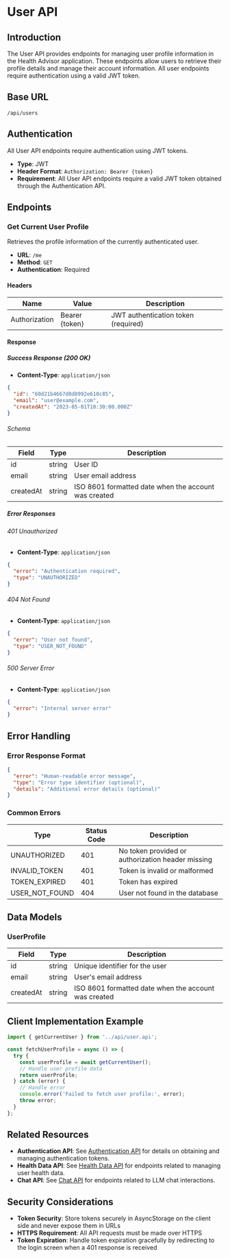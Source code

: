 # User API

## Introduction

The User API provides endpoints for managing user profile information in the Health Advisor application. These endpoints allow users to retrieve their profile details and manage their account information. All user endpoints require authentication using a valid JWT token.

## Base URL

```
/api/users
```

## Authentication

All User API endpoints require authentication using JWT tokens.

- **Type**: JWT
- **Header Format**: `Authorization: Bearer {token}`
- **Requirement**: All User API endpoints require a valid JWT token obtained through the Authentication API.

## Endpoints

### Get Current User Profile

Retrieves the profile information of the currently authenticated user.

- **URL**: `/me`
- **Method**: `GET`
- **Authentication**: Required

#### Headers

| Name | Value | Description |
|------|-------|-------------|
| Authorization | Bearer {token} | JWT authentication token (required) |

#### Response

##### Success Response (200 OK)

- **Content-Type**: `application/json`

```json
{
  "id": "60d21b4667d0d8992e610c85",
  "email": "user@example.com",
  "createdAt": "2023-05-01T10:30:00.000Z"
}
```

###### Schema

| Field | Type | Description |
|-------|------|-------------|
| id | string | User ID |
| email | string | User email address |
| createdAt | string | ISO 8601 formatted date when the account was created |

##### Error Responses

###### 401 Unauthorized

- **Content-Type**: `application/json`

```json
{
  "error": "Authentication required",
  "type": "UNAUTHORIZED"
}
```

###### 404 Not Found

- **Content-Type**: `application/json`

```json
{
  "error": "User not found",
  "type": "USER_NOT_FOUND"
}
```

###### 500 Server Error

- **Content-Type**: `application/json`

```json
{
  "error": "Internal server error"
}
```

## Error Handling

### Error Response Format

```json
{
  "error": "Human-readable error message",
  "type": "Error type identifier (optional)",
  "details": "Additional error details (optional)"
}
```

### Common Errors

| Type | Status Code | Description |
|------|------------|-------------|
| UNAUTHORIZED | 401 | No token provided or authorization header missing |
| INVALID_TOKEN | 401 | Token is invalid or malformed |
| TOKEN_EXPIRED | 401 | Token has expired |
| USER_NOT_FOUND | 404 | User not found in the database |

## Data Models

### UserProfile

| Field | Type | Description |
|-------|------|-------------|
| id | string | Unique identifier for the user |
| email | string | User's email address |
| createdAt | string | ISO 8601 formatted date when the account was created |

## Client Implementation Example

```typescript
import { getCurrentUser } from '../api/user.api';

const fetchUserProfile = async () => {
  try {
    const userProfile = await getCurrentUser();
    // Handle user profile data
    return userProfile;
  } catch (error) {
    // Handle error
    console.error('Failed to fetch user profile:', error);
    throw error;
  }
};
```

## Related Resources

- **Authentication API**: See [Authentication API](auth.md) for details on obtaining and managing authentication tokens.
- **Health Data API**: See [Health Data API](health.md) for endpoints related to managing user health data.
- **Chat API**: See [Chat API](chat.md) for endpoints related to LLM chat interactions.

## Security Considerations

- **Token Security**: Store tokens securely in AsyncStorage on the client side and never expose them in URLs
- **HTTPS Requirement**: All API requests must be made over HTTPS
- **Token Expiration**: Handle token expiration gracefully by redirecting to the login screen when a 401 response is received